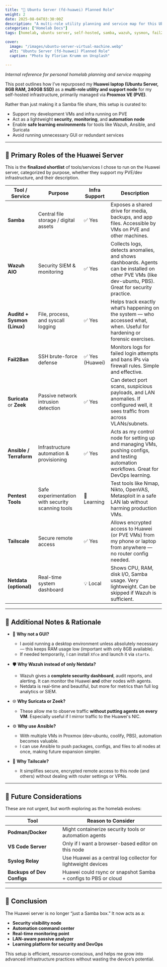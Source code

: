 ```yaml
---
title: "📌 Ubuntu Server (fd-huawei) Planned Role"
weight: 2
date: 2025-08-04T03:30:00Z
description: "A multi-role utility planning and service map for this Ubuntu-based bare metal support node in my self-hosted infrastructure."
categories: ["Homelab Docs"]
tags: [homelab, ubuntu server, self-hosted, samba, wazuh, sysmon, fail2ban, suricata, zeek, ansible, terraform, pentesting, tailscale, netdata, devops, internal tools, PVE support, lightweight server]

cover:
  image: "/images/ubuntu-server-virtual-machine.webp"
  alt: "Ubuntu Server (fd-huawei) Planned Role"
  caption: "Photo by Florian Krumm on Unsplash"

---
```


*Internal reference for personal homelab planning and service mapping*

This post outlines how I’ve repurposed my **Huawei laptop (Ubuntu Server, 8GB RAM, 240GB SSD)** as a **multi-role utility and support node** for my self-hosted infrastructure, primarily managed via **Proxmox VE (PVE)**.

Rather than just making it a Samba file share, this setup is curated to:

* Support my development VMs and infra running on PVE
* Act as a lightweight **security**, **monitoring**, and **automation node**
* Enable **safe learning environments** for tools like Wazuh, Ansible, and Suricata
* Avoid running unnecessary GUI or redundant services

---

## 🎯 Primary Roles of the Huawei Server

This is the **finalized shortlist** of tools/services I chose to run on the Huawei server, categorized by purpose, whether they support my PVE/dev infrastructure, and their description.

| Tool / Service              | Purpose                                           | Infra Support  | Description                                                                                                                                           |
| --------------------------- | ------------------------------------------------- | -------------- | ----------------------------------------------------------------------------------------------------------------------------------------------------- |
| **Samba**                   | Central file storage / digital assets             | ✅ Yes          | Exposes a shared drive for media, backups, and app files. Accessible by VMs on PVE and other machines.                                                |
| **Wazuh AIO**               | Security SIEM & monitoring                        | ✅ Yes          | Collects logs, detects anomalies, and shows dashboards. Agents can be installed on other PVE VMs (like dev-ubuntu, PBS). Great for security practice. |
| **Auditd + Sysmon (Linux)** | File, process, and syscall logging                | ✅ Yes          | Helps track exactly what’s happening on the system — who accessed what, when. Useful for hardening or forensic exercises.                             |
| **Fail2Ban**                | SSH brute-force defense                           | ✅ Yes (Huawei) | Monitors logs for failed login attempts and bans IPs via firewall rules. Simple and effective.                                                        |
| **Suricata** or **Zeek**    | Passive network intrusion detection               | ✅ Yes          | Can detect port scans, suspicious payloads, and LAN anomalies. If configured well, it sees traffic from across VLANs/subnets.                         |
| **Ansible / Terraform**     | Infrastructure automation & provisioning          | ✅ Yes          | Acts as my control node for setting up and managing VMs, pushing configs, and testing automation workflows. Great for DevOps learning.                |
| **Pentest Tools**           | Safe experimentation with security scanning tools | 🧠 Learning    | Test tools like Nmap, Nikto, OpenVAS, Metasploit in a safe LAN lab without harming production VMs.                                                    |
| **Tailscale**               | Secure remote access                              | ✅ Yes          | Allows encrypted access to Huawei (or PVE VMs) from my phone or laptop from anywhere — no router config needed.                                       |
| **Netdata (optional)**      | Real-time system dashboard                        | 💡 Local       | Shows CPU, RAM, disk I/O, Samba usage. Very lightweight. Can be skipped if Wazuh is sufficient.                                                       |

---

## 🧩 Additional Notes & Rationale

* 🧠 **Why not a GUI?**

  * I avoid running a desktop environment unless absolutely necessary — this keeps RAM usage low (important with only 8GB available).
  * If needed temporarily, I can install `Xfce` and launch it via `startx`.

* 🛡️ **Why Wazuh instead of only Netdata?**

  * Wazuh gives a **complete security dashboard**, audit reports, and alerting. It can monitor the Huawei **and** other nodes with agents.
  * Netdata is real-time and beautiful, but more for metrics than full log analytics or SIEM.

* 🌐 **Why Suricata or Zeek?**

  * These allow me to observe traffic **without putting agents on every VM**. Especially useful if I mirror traffic to the Huawei's NIC.

* ⚙️ **Why use Ansible?**

  * With multiple VMs in Proxmox (dev-ubuntu, coolify, PBS), automation becomes valuable.
  * I can use Ansible to push packages, configs, and files to all nodes at once, making future expansion simpler.

* 🔐 **Why Tailscale?**

  * It simplifies secure, encrypted remote access to this node (and others) without dealing with router settings or VPNs.

---

## 🔄 Future Considerations

These are not urgent, but worth exploring as the homelab evolves:

| Tool                       | Reason to Consider                                             |
| -------------------------- | -------------------------------------------------------------- |
| **Podman/Docker**          | Might containerize security tools or automation agents         |
| **VS Code Server**         | Only if I want a browser-based editor on this node             |
| **Syslog Relay**           | Use Huawei as a central log collector for lightweight devices  |
| **Backups of Dev Configs** | Huawei could rsync or snapshot Samba + configs to PBS or cloud |

---

## 📌 Conclusion

The Huawei server is no longer “just a Samba box.” It now acts as a:

* **Security visibility node**
* **Automation command center**
* **Real-time monitoring point**
* **LAN-aware passive analyzer**
* **Learning platform for security and DevOps**

This setup is efficient, resource-conscious, and helps me grow into advanced infrastructure practices without wasting the device’s potential.

